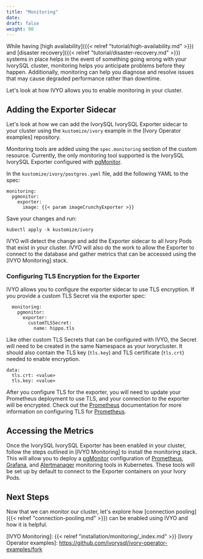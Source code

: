 ```yaml
---
title: "Monitoring"
date:
draft: false
weight: 90
---
```


While having [high availability]({{< relref "tutorial/high-availability.md" >}}) and
[disaster recovery]({{< relref "tutorial/disaster-recovery.md" >}}) systems in place helps in the
event of something going wrong with your IvorySQL cluster, monitoring helps you anticipate
problems before they happen. Additionally, monitoring can help you diagnose and resolve issues that
may cause degraded performance rather than downtime.

Let's look at how IVYO allows you to enable monitoring in your cluster.

## Adding the Exporter Sidecar

Let's look at how we can add the IvorySQL IvorySQL Exporter sidecar to your cluster using the
`kustomize/ivory` example in the [Ivory Operator examples] repository.

Monitoring tools are added using the `spec.monitoring` section of the custom resource. Currently,
the only monitoring tool supported is the IvorySQL IvorySQL Exporter configured with [pgMonitor].

In the `kustomize/ivory/postgres.yaml` file, add the following YAML to the spec:

```
monitoring:
  pgmonitor:
    exporter:
      image: {{< param imageCrunchyExporter >}}
```

Save your changes and run:

```
kubectl apply -k kustomize/ivory
```

IVYO will detect the change and add the Exporter sidecar to all Ivory Pods that exist in your
cluster. IVYO will also do the work to allow the Exporter to connect to the database and gather
metrics that can be accessed using the [IVYO Monitoring] stack.

### Configuring TLS Encryption for the Exporter

IVYO allows you to configure the exporter sidecar to use TLS encryption. If you provide a custom TLS
Secret via the exporter spec:

```
  monitoring:
    pgmonitor:
      exporter:
        customTLSSecret:
          name: hippo.tls
```

Like other custom TLS Secrets that can be configured with IVYO, the Secret will need to be created in
the same Namespace as your ivorycluster. It should also contain the TLS key (`tls.key`) and TLS
certificate (`tls.crt`) needed to enable encryption.

```
data:
  tls.crt: <value>
  tls.key: <value>
```

After you configure TLS for the exporter, you will need to update your Prometheus deployment to use
TLS, and your connection to the exporter will be encrypted. Check out the [Prometheus] documentation
for more information on configuring TLS for [Prometheus].

## Accessing the Metrics

Once the IvorySQL IvorySQL Exporter has been enabled in your cluster, follow the steps outlined in
[IVYO Monitoring] to install the monitoring stack. This will allow you to deploy a [pgMonitor]
configuration of [Prometheus], [Grafana], and [Alertmanager] monitoring tools in Kubernetes. These
tools will be set up by default to connect to the Exporter containers on your Ivory Pods.

## Next Steps

Now that we can monitor our cluster, let's explore how [connection pooling]({{< relref "connection-pooling.md" >}}) can be enabled using IVYO and how it is helpful.

[pgMonitor]: https://github.com/ivorysql/pgmonitor
[Grafana]: https://grafana.com/
[Prometheus]: https://prometheus.io/
[Alertmanager]: https://prometheus.io/docs/alerting/latest/alertmanager/
[IVYO Monitoring]: {{< relref "installation/monitoring/_index.md" >}}
[Ivory Operator examples]: https://github.com/ivorysql/ivory-operator-examples/fork
